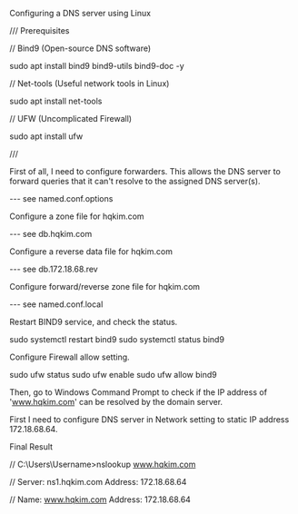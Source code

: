 Configuring a DNS server using Linux

/// Prerequisites

// Bind9 (Open-source DNS software)

sudo apt install bind9 bind9-utils bind9-doc -y

// Net-tools (Useful network tools in Linux)

sudo apt install net-tools

// UFW (Uncomplicated Firewall)

sudo apt install ufw

///

First of all, I need to configure forwarders. This allows the DNS server to forward queries that it can't resolve to the assigned DNS server(s).

--- see named.conf.options

Configure a zone file for hqkim.com

--- see db.hqkim.com

Configure a reverse data file for hqkim.com

--- see db.172.18.68.rev

Configure forward/reverse zone file for hqkim.com

--- see named.conf.local

Restart BIND9 service, and check the status.

sudo systemctl restart bind9
sudo systemctl status bind9

Configure Firewall allow setting.

sudo ufw status
sudo ufw enable
sudo ufw allow bind9

Then, go to Windows Command Prompt to check if the IP address of 'www.hqkim.com' can be resolved by the domain server.

First I need to configure DNS server in Network setting to static IP address 172.18.68.64.


Final Result

//
C:\Users\Username>nslookup www.hqkim.com

//
Server:  ns1.hqkim.com
Address:  172.18.68.64

//
Name:    www.hqkim.com
Address:  172.18.68.64
